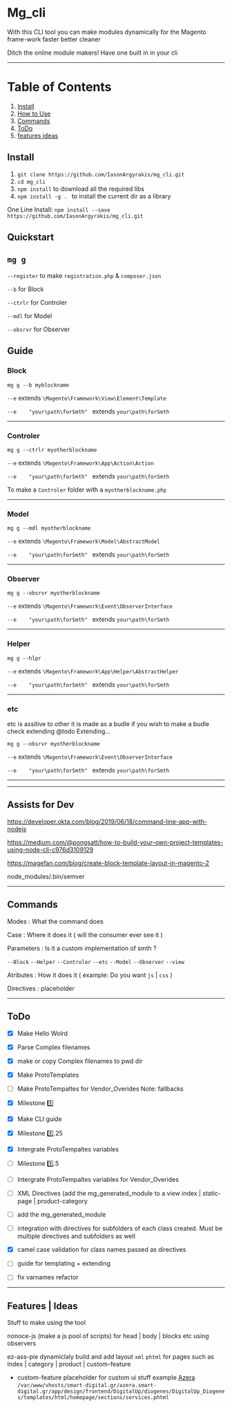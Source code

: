 # Mg_cli
With this CLI tool you can make modules dynamically for the Magento frame-work faster better cleaner 

Ditch the online module makers!
Have one built in in your cli

---
# Table of Contents
1. [Install](#install)
2. [How to Use](#quickstart)
4. [Commands](#commands)
5. [ToDo](#todo)
6. [features ideas](#features--ideas)

## Install

 1. `git clone https://github.com/IasonArgyrakis/mg_cli.git`
 2. `cd mg_cli` 
 3. `npm install` to download all the required libs
 3. `npm install -g . ` to install the current dir as a library 
 
 One Line Install: `npm install --save https://github.com/IasonArgyrakis/mg_cli.git `
 


## Quickstart

   `mg g`
--

`--register` to make `registration.php` & `composer.json`

`--b` for Block

`--ctrlr` for Controler

`--mdl` for Model

`--obsrvr` for Observer

## Guide

### Block

`mg g --b myblockname` 

`--e` extends  `\Magento\Framework\View\Element\Template`

`--e    "your\path\forSmth" ` extends  `your\path\forSmth`

---

### Controler

`mg g --ctrlr myotherblockname `

`--e` extends  `\Magento\Framework\App\Action\Action`

`--e    "your\path\forSmth" ` extends  `your\path\forSmth`

To make a `Controler` folder with a `myotherblockname.php`  

---

### Model

`mg g --mdl myotherblockname `

`--e` extends  `\Magento\Framework\Model\AbstractModel`

`--e    "your\path\forSmth" ` extends  `your\path\forSmth`

---

### Observer

`mg g --obsrvr myotherblockname `

`--e` extends  `\Magento\Framework\Event\ObserverInterface`

`--e    "your\path\forSmth" ` extends  `your\path\forSmth`

---

### Helper

`mg g --hlpr `

`--e` extends  `\Magento\Framework\App\Helper\AbstractHelper`

`--e    "your\path\forSmth" ` extends  `your\path\forSmth`

---

### etc

etc is assitive to other it is made as a budle 
if you wish to make a budle check extending @todo Extending...

`mg g --obsrvr myotherblockname `

`--e` extends  `\Magento\Framework\Event\ObserverInterface`

`--e    "your\path\forSmth" ` extends  `your\path\forSmth`

---


---
## Assists for Dev

https://developer.okta.com/blog/2019/06/18/command-line-app-with-nodejs

https://medium.com/@pongsatt/how-to-build-your-own-project-templates-using-node-cli-c976d3109129

https://magefan.com/blog/create-block-template-layout-in-magento-2

node_modules/.bin/semver


---
## Commands

Modes : What the command does 

Case : Where it does it ( will the consumer ever see it ) 

Parameters :  Is it a custom implementation of smth ? 

`--Block` `--Helper` `--Controler` `--etc` `--Model` `--Observer` `--view`

Atributes : How it does it ( example: Do you want `js` | `css` )

Directives : placeholder

---

## ToDo 

- [x]  Make Hello Wolrd  

- [x]  Parse Complex filenames

- [x]  make or copy Complex filenames to pwd dir

- [x]  Make ProtoTemplates

- [ ]  Make ProtoTempaltes for Vendor_Overides Note: fallbacks 

- [x]  Milestone 1️⃣

- [x]  Make CLI guide

- [x]  Milestone 1️⃣.25

- [x]  Intergrate ProtoTempaltes variables

- [ ]  Milestone 1️⃣.5

- [ ]  Intergrate ProtoTempaltes variables for Vendor_Overides

- [ ]  XML Directives (add the mg_generated_module to a view  index | static-page | product-category 

- [ ]   add the mg_generated_module

- [ ]   integration with directives for subfolders of each class created. Must be multiple directives and subfolders as well

- [x]   camel case validation for class names passed as directives
- [ ]   guide for templating + extending
- [ ]   fix varnames refactor


---

##  Features | Ideas 

Stuff to make using the tool 

nonoce-js (make a js pool of scripts) for head | body | blocks etc using observers 

ez-ass-pie dynamiclaly build and add layout `xml` `phtml` for pages such as Index | category | product | custom-feature
* custom-feature placeholder for custom ui stuff
   example  [Azera](https://azera.smart-digital.gr/?templatehints=magento)
   `/var/www/vhosts/smart-digital.gr/azera.smart-digital.gr/app/design/frontend/DigitalUp/diogenes/DigitalUp_Diogenes/templates/html/homepage/sections/services.phtml`




